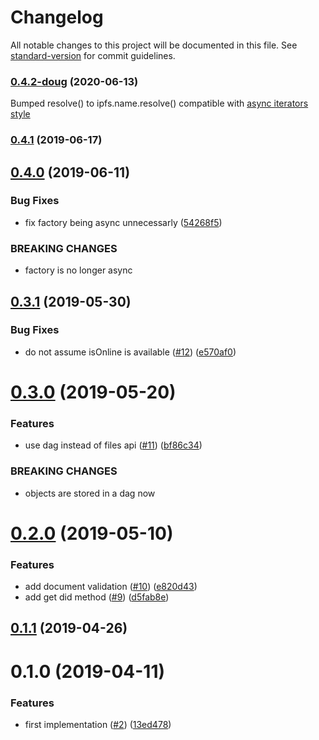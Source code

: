# Changelog

All notable changes to this project will be documented in this file. See [standard-version](https://github.com/conventional-changelog/standard-version) for commit guidelines.

### [0.4.2-doug](https://github.com/ipfs-shipyard/js-did-ipid/compare/v0.4.0...v0.4.1) (2020-06-13)

Bumped resolve() to ipfs.name.resolve() compatible with [async iterators style](https://github.com/ipfs/js-ipfs/blob/master/docs/core-api/NAME.md#returns-4)

### [0.4.1](https://github.com/ipfs-shipyard/js-did-ipid/compare/v0.4.0...v0.4.1) (2019-06-17)



## [0.4.0](https://github.com/ipfs-shipyard/js-did-ipid/compare/v0.3.1...v0.4.0) (2019-06-11)


### Bug Fixes

* fix factory being async unnecessarly ([54268f5](https://github.com/ipfs-shipyard/js-did-ipid/commit/54268f5))


### BREAKING CHANGES

* factory is no longer async



<a name="0.3.1"></a>
## [0.3.1](https://github.com/ipfs-shipyard/js-did-ipid/compare/v0.3.0...v0.3.1) (2019-05-30)


### Bug Fixes

* do not assume isOnline is available ([#12](https://github.com/ipfs-shipyard/js-did-ipid/issues/12)) ([e570af0](https://github.com/ipfs-shipyard/js-did-ipid/commit/e570af0))



<a name="0.3.0"></a>
# [0.3.0](https://github.com/ipfs-shipyard/js-did-ipid/compare/v0.2.0...v0.3.0) (2019-05-20)


### Features

* use dag instead of files api ([#11](https://github.com/ipfs-shipyard/js-did-ipid/issues/11)) ([bf86c34](https://github.com/ipfs-shipyard/js-did-ipid/commit/bf86c34))


### BREAKING CHANGES

* objects are stored in a dag now



<a name="0.2.0"></a>
# [0.2.0](https://github.com/ipfs-shipyard/js-did-ipid/compare/v0.1.1...v0.2.0) (2019-05-10)


### Features

* add document validation ([#10](https://github.com/ipfs-shipyard/js-did-ipid/issues/10)) ([e820d43](https://github.com/ipfs-shipyard/js-did-ipid/commit/e820d43))
* add get did method ([#9](https://github.com/ipfs-shipyard/js-did-ipid/issues/9)) ([d5fab8e](https://github.com/ipfs-shipyard/js-did-ipid/commit/d5fab8e))



<a name="0.1.1"></a>
## [0.1.1](https://github.com/ipfs-shipyard/js-did-ipid/compare/v0.1.0...v0.1.1) (2019-04-26)



<a name="0.1.0"></a>
# 0.1.0 (2019-04-11)


### Features

* first implementation ([#2](https://github.com/ipfs-shipyard/js-did-ipid/issues/2)) ([13ed478](https://github.com/ipfs-shipyard/js-did-ipid/commit/13ed478))

